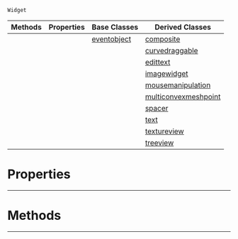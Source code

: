  `Widget`

|Methods|Properties|Base Classes|Derived Classes|
|---|---|---|---|
| | |[eventobject](https://github.com/ZilchEngine/ZilchDocs/blob/master/code_reference/class_reference/eventobject.markdown)|[composite](https://github.com/ZilchEngine/ZilchDocs/blob/master/code_reference/class_reference/composite.markdown)|
| | | |[curvedraggable](https://github.com/ZilchEngine/ZilchDocs/blob/master/code_reference/class_reference/curvedraggable.markdown)|
| | | |[edittext](https://github.com/ZilchEngine/ZilchDocs/blob/master/code_reference/class_reference/edittext.markdown)|
| | | |[imagewidget](https://github.com/ZilchEngine/ZilchDocs/blob/master/code_reference/class_reference/imagewidget.markdown)|
| | | |[mousemanipulation](https://github.com/ZilchEngine/ZilchDocs/blob/master/code_reference/class_reference/mousemanipulation.markdown)|
| | | |[multiconvexmeshpoint](https://github.com/ZilchEngine/ZilchDocs/blob/master/code_reference/class_reference/multiconvexmeshpoint.markdown)|
| | | |[spacer](https://github.com/ZilchEngine/ZilchDocs/blob/master/code_reference/class_reference/spacer.markdown)|
| | | |[text](https://github.com/ZilchEngine/ZilchDocs/blob/master/code_reference/class_reference/text.markdown)|
| | | |[textureview](https://github.com/ZilchEngine/ZilchDocs/blob/master/code_reference/class_reference/textureview.markdown)|
| | | |[treeview](https://github.com/ZilchEngine/ZilchDocs/blob/master/code_reference/class_reference/treeview.markdown)|


 #  Properties


---  
 #  Methods


---  
 

 